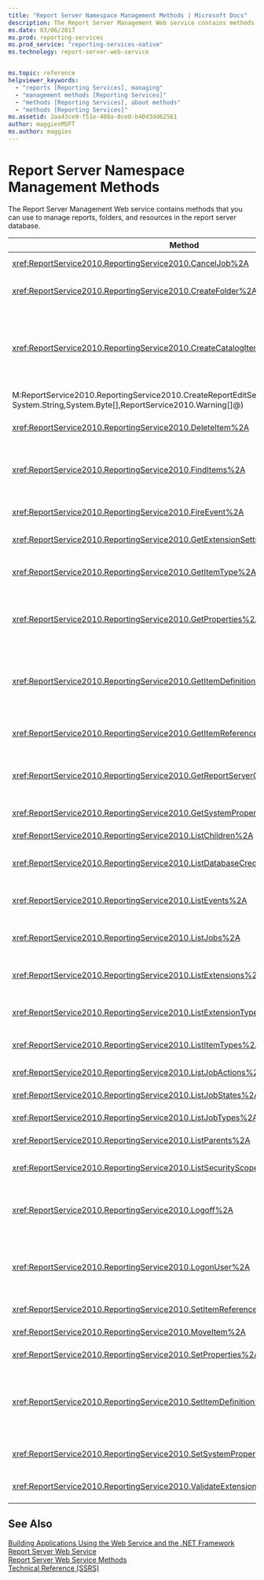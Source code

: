 ```yaml
---
title: "Report Server Namespace Management Methods | Microsoft Docs"
description: The Report Server Management Web service contains methods that you can use to manage reports, folders, and resources in the report server database.
ms.date: 03/06/2017
ms.prod: reporting-services
ms.prod_service: "reporting-services-native"
ms.technology: report-server-web-service


ms.topic: reference
helpviewer_keywords: 
  - "reports [Reporting Services], managing"
  - "management methods [Reporting Services]"
  - "methods [Reporting Services], about methods"
  - "methods [Reporting Services]"
ms.assetid: 2aa43ce9-f51e-408a-8ce0-b40d3dd62561
author: maggiesMSFT
ms.author: maggies
---
```

# Report Server Namespace Management Methods
  The Report Server Management Web service contains methods that you can use to manage reports, folders, and resources in the report server database.  
  
|Method|Action|  
|------------|------------|  
|<xref:ReportService2010.ReportingService2010.CancelJob%2A>|Cancels execution of a job.|  
|<xref:ReportService2010.ReportingService2010.CreateFolder%2A>|Adds a folder to the report server database or SharePoint library.|  
|<xref:ReportService2010.ReportingService2010.CreateCatalogItem%2A>|Adds a new item to a report server database or SharePoint library. This method applies to the **Report**, **Model**, **Dataset**, **Component**, **Resource**, and **DataSource** item types.|  
|M:ReportService2010.ReportingService2010.CreateReportEditSession(System.String, System.String,System.Byte[],ReportService2010.Warning[]@)|Creates a new report edit session.|  
|<xref:ReportService2010.ReportingService2010.DeleteItem%2A>|Removes an item from the report server database or SharePoint library.|  
|<xref:ReportService2010.ReportingService2010.FindItems%2A>|Returns the items in the report server database or SharePoint library that match the specified search criteria.|  
|<xref:ReportService2010.ReportingService2010.FireEvent%2A>|Triggers an event based on the supplied parameters.|  
|<xref:ReportService2010.ReportingService2010.GetExtensionSettings%2A>|Returns a list of settings for a given extension.|  
|<xref:ReportService2010.ReportingService2010.GetItemType%2A>|Retrieves the type of an item in the report server database or SharePoint library, if the item exists.|  
|<xref:ReportService2010.ReportingService2010.GetProperties%2A>|Returns the values of one or more properties on an item in the report server database or SharePoint library.|  
|<xref:ReportService2010.ReportingService2010.GetItemDefinition%2A>|Retrieves the definition or content for an item. This method applies to the **Report**, **Model**, **Dataset**, **Component**, **Resource**, and **DataSource** item types.|  
|<xref:ReportService2010.ReportingService2010.GetItemReferences%2A>|Returns a list of catalog item references associated with an item.|  
|<xref:ReportService2010.ReportingService2010.GetReportServerConfigInfo%2A>|Returns information on the connected report server instance or all the report server instances in a scale-out deployment.|  
|<xref:ReportService2010.ReportingService2010.GetSystemProperties%2A>|Returns one or more system properties.|  
|<xref:ReportService2010.ReportingService2010.ListChildren%2A>|Gets a list of children of a specified folder.|  
|<xref:ReportService2010.ReportingService2010.ListDatabaseCredentialRetrievalOptions%2A>|Returns a list of supported credential retrieval options.|  
|<xref:ReportService2010.ReportingService2010.ListEvents%2A>|Returns a list of event extensions as they appear in the report server configuration file.|  
|<xref:ReportService2010.ReportingService2010.ListJobs%2A>|Returns a list of jobs running on the report server.|  
|<xref:ReportService2010.ReportingService2010.ListExtensions%2A>|Returns a list of extensions that are configured for a given extension type.|  
|<xref:ReportService2010.ReportingService2010.ListExtensionTypes%2A>|Returns a list of supported extension types.|  
|<xref:ReportService2010.ReportingService2010.ListItemTypes%2A>|Returns a list of supported catalog item types.|  
|<xref:ReportService2010.ReportingService2010.ListJobActions%2A>|Returns a list of supported job actions.|  
|<xref:ReportService2010.ReportingService2010.ListJobStates%2A>|Returns a list of supported job states.|  
|<xref:ReportService2010.ReportingService2010.ListJobTypes%2A>|Returns a list of supported job types.|  
|<xref:ReportService2010.ReportingService2010.ListParents%2A>|Retrieves parent items for the given item.|  
|<xref:ReportService2010.ReportingService2010.ListSecurityScopes%2A>|Returns a list of supported security scopes.|  
|<xref:ReportService2010.ReportingService2010.Logoff%2A>|Logs out the current user making Web service requests. This method only applies to native mode.|  
|<xref:ReportService2010.ReportingService2010.LogonUser%2A>|Logs on a user and authenticates a user request to the Report Server Web service. This method only applies to native mode.|  
|<xref:ReportService2010.ReportingService2010.SetItemReferences%2A>|Sets the catalog items associated with an item.|  
|<xref:ReportService2010.ReportingService2010.MoveItem%2A>|Moves and/or renames an item.|  
|<xref:ReportService2010.ReportingService2010.SetProperties%2A>|Sets one or more properties of an item.|  
|<xref:ReportService2010.ReportingService2010.SetItemDefinition%2A>|Sets the definition or content for a specified item. This method applies to the **Report**, **Model**, **Dataset**, **Component**, **Resource**, and **DataSource** item types.|  
|<xref:ReportService2010.ReportingService2010.SetSystemProperties%2A>|Sets one or more system properties in the report server or SharePoint farm.|  
|<xref:ReportService2010.ReportingService2010.ValidateExtensionSettings%2A>|Validates [!INCLUDE[ssRSnoversion](../../../includes/ssrsnoversion-md.md)] extension settings.|  
  
## See Also  
 [Building Applications Using the Web Service and the .NET Framework](../../../reporting-services/report-server-web-service/net-framework/building-applications-using-the-web-service-and-the-net-framework.md)   
 [Report Server Web Service](../../../reporting-services/report-server-web-service/report-server-web-service.md)   
 [Report Server Web Service Methods](../../../reporting-services/report-server-web-service/methods/report-server-web-service-methods.md)   
 [Technical Reference &#40;SSRS&#41;](../../../reporting-services/technical-reference-ssrs.md)  
  
  
